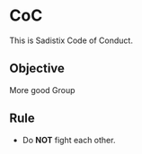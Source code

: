 # CoC

This is Sadistix Code of Conduct.

## Objective

More good Group

## Rule

- Do **NOT** fight each other.
